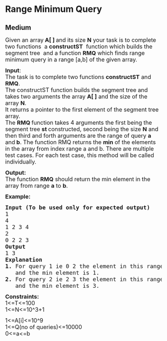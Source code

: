 # Range Minimum Query
## Medium
<div class="problems_problem_content__Xm_eO"><p><span style="font-size:18px">Given an array<strong> A[ ] </strong>and its size <strong>N</strong> your task is to complete two functions&nbsp; a <strong>constructST</strong>&nbsp; function which builds the segment tree&nbsp; and a function <strong>RMQ</strong> which finds range minimum query in a range [a,b] of the given array.</span></p>

<p><span style="font-size:18px"><strong>Input</strong>:<br>
The task is to complete two functions <strong>constructST</strong> and <strong>RMQ</strong>.<br>
The constructST function builds the segment tree and takes two arguments the array <strong>A[ ]</strong> and the size of the array <strong>N</strong>.<br>
It returns a pointer to the first element of the segment tree array.<br>
The <strong>RMQ </strong>function takes 4 arguments the first being the segment tree <strong>st </strong>constructed, second being the size <strong>N</strong> and then third and forth arguments are the range of query <strong>a</strong> and<strong> b</strong>. The function RMQ returns the <strong>min</strong> of the elements in the array from index range a and b. There are multiple test cases. For each test case, this method will be called individually.</span></p>

<p><span style="font-size:18px"><strong>Output:</strong><br>
The function <strong>RMQ</strong> should return the min element in the array from range <strong>a</strong> to <strong>b</strong>.</span></p>

<p><span style="font-size:18px"><strong>Example:</strong></span></p>

<pre><span style="font-size:18px"><strong>Input (To be used only for expected output) </strong>
1
4
1 2 3 4
2
0 2 2 3
<strong>Output</strong>
1 3
<strong>Explanation
1.</strong> For query 1 ie 0 2 the element in this range are 1 2 3 
&nbsp;  and the min element is 1. 
<strong>2.</strong> For query 2 ie 2 3 the element in this range are 3 4 
&nbsp;  and the min element is 3.</span></pre>

<p><span style="font-size:18px"><strong>Constraints:</strong><br>
1&lt;=T&lt;=100<br>
1&lt;=N&lt;=10^3+1</span></p>

<p><span style="font-size:18px">1&lt;=A[i]&lt;=10^9</span><br>
<span style="font-size:18px">1&lt;=Q(no of queries)&lt;=10000<br>
0&lt;=a&lt;=b</span></p>
</div>